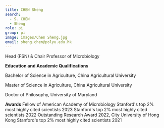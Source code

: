 ```yaml
---
title: CHEN Sheng
search:
  - S. CHEN
  - Sheng
role: pi
group: pi
image: images/Chen Sheng.jpg
email: sheng.chen@polyu.edu.hk
---
```

Head (FSN) & Chair Professor of Microbiology

**Education and Academic Qualifications**

Bachelor of Science in Agriculture, China Agricultural University

Master of Science in Agriculture, China Agricultural University

Doctor of Philosophy, University of Maryland

**Awards**
Fellow of American Academy of Microbiology 
Stanford's top 2% most highly cited scientists 2023 
Stanford's top 2% most highly cited scientists 2022 
Outstanding Research Award 2022, City University of Hong Kong 
Stanford's top 2% most highly cited scientists 2021 

